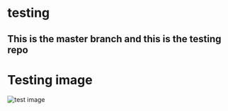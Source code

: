 # testing

## This is the master branch and this is the testing repo


# Testing image
![test image](https://user-images.githubusercontent.com/131347223/233969848-6bfe9112-01e8-4f10-bba7-3789ac4f3421.jpeg)
